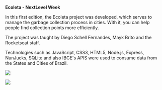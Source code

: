 **Ecoleta - NextLevel Week**

In this first edition, the Ecoleta project was developed, which serves to manage the garbage collection process in cities. With it, you can help people find collection points more efficiently.

The project was taught by Diego Schell Fernandes, Mayk Brito and the Rocketseat staff.

Technologies such as JavaScript, CSS3, HTML5, Node.js, Express, NunJucks, SQLite and also IBGE's APIS were used to consume data from the States and Cities of Brazil.



![](https://media-exp1.licdn.com/dms/image/C4D22AQHaBTcZytrx8A/feedshare-shrink_2048_1536/0?e=1594857600&v=beta&t=w5Rs4nPVMehM5kQOg1n69Nr3PTO3qprWuyScS2I8gUE)

![](https://media-exp1.licdn.com/dms/image/C4D22AQGiKqQeKXotNA/feedshare-shrink_2048_1536/0?e=1594857600&v=beta&t=Px3nKXgUEmGrLupoF5t07VJdF3BW6MWVnac8Ntbqn3k)
